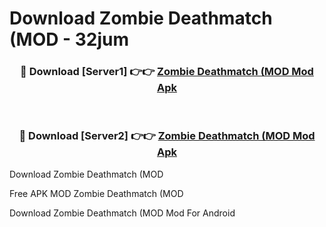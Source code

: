# Download Zombie Deathmatch (MOD - 32jum



<div align="center">
<h3>🔴 Download [Server1] 👉👉 <a href="https://momento.my/?title=Zombie_Deathmatch_(MOD">Zombie Deathmatch (MOD Mod Apk</a></h3><br>

<h3>🔴 Download [Server2] 👉👉 <a href="https://momento.my/?title=Zombie_Deathmatch_(MOD">Zombie Deathmatch (MOD Mod Apk</a></h3>
</div>



Download Zombie Deathmatch (MOD 

Free APK MOD Zombie Deathmatch (MOD 

Download Zombie Deathmatch (MOD Mod For Android
